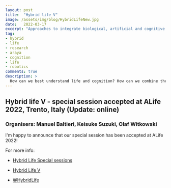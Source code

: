 ```yaml
---
layout: post
title:  "Hybrid life V"
image: /assets/img/blog/HybridLifeNew.jpg
date:   2022-03-17
excerpt: "Approaches to integrate biological, artificial and cognitive systems."
tag:
- hybrid
- life
- research
- araya
- cognition
- life
- robotics
comments: true
description: >
  How can we best understand life and cognition? How can we combine the results of different technological advances with natural organisms?
---
```



## Hybrid life V - special session accepted at ALife 2022, Trento, Italy (Update: online)
### Organisers: Manuel Baltieri, Keisuke Suzuki, Olaf Witkowski
I'm happy to announce that our special session has been accepted at ALife 2022!

For more info:

- [Hybrid Life Special sessions](https://manuelbaltieri.com/research/2019-11-03-hybrid-life/)

- [Hybrid Life V](https://sites.google.com/view/hybridlife/)

- [@HybridLife](https://twitter.com/HybridALife)